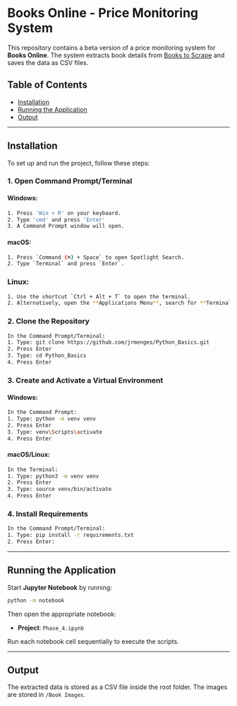 # Books Online - Price Monitoring System

This repository contains a beta version of a price monitoring system for **Books Online**. The system extracts book details from [Books to Scrape](http://books.toscrape.com/) and saves the data as CSV files.

## Table of Contents

- [Installation](#installation)
- [Running the Application](#running-the-application)
- [Output](#output)

---

## Installation

To set up and run the project, follow these steps:

### 1. Open Command Prompt/Terminal

#### Windows:
```sh
1. Press 'Win + R' on your keyboard.
2. Type 'cmd' and press 'Enter'
3. A Command Prompt window will open.
```

#### macOS:
```sh
1. Press `Command (⌘) + Space` to open Spotlight Search.
2. Type `Terminal` and press `Enter`.
```

### Linux:
```sh
1. Use the shortcut `Ctrl + Alt + T` to open the terminal.
2. Alternatively, open the **Applications Menu**, search for **Terminal**, and click on it.
```

### 2. Clone the Repository

```sh
In the Command Prompt/Terminal:
1. Type: git clone https://github.com/jrmenges/Python_Basics.git
2. Press Enter
3. Type: cd Python_Basics
4. Press Enter
```

### 3. Create and Activate a Virtual Environment

#### Windows:
```sh
In the Command Prompt:
1. Type: python -m venv venv
2. Press Enter
3. Type: venv\Scripts\activate
4. Press Enter
```

#### macOS/Linux:
```sh
In the Terminal:
1. Type: python3 -m venv venv
2. Press Enter
3. Type: source venv/bin/activate
4. Press Enter
```

### 4. Install Requirements

```sh
In the Command Prompt/Terminal:
1. Type: pip install -r requirements.txt
2. Press Enter:
```
---

## Running the Application

Start **Jupyter Notebook** by running:

```sh
python -m notebook
```

Then open the appropriate notebook:

- **Project**: `Phase_4.ipynb`

Run each notebook cell sequentially to execute the scripts.

---

## Output

The extracted data is stored as a CSV file inside the root folder. The images are stored in `/Book Images`.
